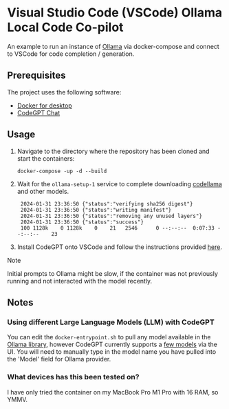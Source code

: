 # Visual Studio Code (VSCode) Ollama Local Code Co-pilot

An example to run an instance of [Ollama](https://ollama.ai/) via docker-compose and connect to VSCode for code completion / generation.

## Prerequisites

The project uses the following software:
* [Docker for desktop](https://www.docker.com/products/docker-desktop/)
* [CodeGPT Chat](https://marketplace.visualstudio.com/items?itemName=DanielSanMedium.dscodegpt)

## Usage

1. Navigate to the directory where the repository has been cloned and start the containers:

   ```commandline
   docker-compose -up -d --build
   ```

2. Wait for the `ollama-setup-1` service to complete downloading [codellama](https://ollama.ai/library/codellama) and other models.

   ```commandline
    2024-01-31 23:36:50 {"status":"verifying sha256 digest"}
    2024-01-31 23:36:50 {"status":"writing manifest"}
    2024-01-31 23:36:50 {"status":"removing any unused layers"}
    2024-01-31 23:36:50 {"status":"success"}
    100 1128k    0 1128k    0    21   2546      0 --:--:--  0:07:33 --:--:--    23
   ```

3. Install CodeGPT onto VSCode and follow the instructions provided [here](https://docs.codegpt.co/docs/tutorial-ai-providers/ollama).

> [!NOTE]
> Initial prompts to Ollama might be slow, if the container was not previously running and not interacted with the model recently.

## Notes

### Using different Large Language Models (LLM) with CodeGPT

You can edit the `docker-entrypoint.sh` to pull any model available in the [Ollama library](https://ollama.ai/library), however CodeGPT currently
supports a [few models](https://docs.codegpt.co/docs/tutorial-ai-providers/ollama) via the UI. You will need to manually type in the model name you
have pulled into the 'Model' field for Ollama provider.

### What devices has this been tested on?

I have only tried the container on my MacBook Pro M1 Pro with 16 RAM, so YMMV.
